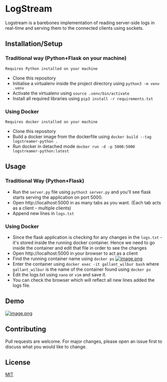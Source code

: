 # LogStream
Logstream is a barebones implementation of reading server-side logs in real-time and serving them to the connected clients using sockets.

## Installation/Setup
### Traditional way (Python+Flask on your machine)
`Requires Python installed on your machine`
- Clone this repository
- Initialise a virtualenv inside the project directory using `python3 -m venv .venv`
- Activate the virtualenv using `source .venv/bin/activate`
- Install all required libraries using `pip3 install -r requirements.txt`

### Using Docker
`Requires docker installed on your machine`
- Clone this repository
- Build a docker image from the dockerfile using `docker build --tag logstreamer-python . `
- Run docker in detached mode `docker run -d -p 5000:5000 logstreamer-python:latest` 


## Usage
### Traditional Way (Python+Flask)
- Run the `server.py` file using `python3 server.py` and you'll see flask starts serving the application on port 5000.
- Open http://localhost:5000 in as many tabs as you want. (Each tab acts as a client - multiple clients)
- Append new lines in `logs.txt`

### Using Docker
- Since the flask application is checking for any changes in the `logs.txt` - it's stored inside the running docker container. Hence we need to go inside the container and edit that file in order to see the changes
- Open http://localhost:5000 in your browser to act as a client
- Find the running container name using `docker ps`
[![image.png](https://i.postimg.cc/J0CkpWcS/image.png)](https://postimg.cc/ZBjnq2QL)
- Enter the container using `docker exec -it gallant_wilbur bash` where `gallant_wilbur` is the name of the container found using `docker ps`
- Edit the logs.txt using `nano` or `vim` and save it.
- You can check the browser which will reflect all new lines added the logs file.


## Demo
[![image.png](https://i.postimg.cc/mDpHGH4f/image.png)](https://postimg.cc/ftXLckkB)

## Contributing

Pull requests are welcome. For major changes, please open an issue first
to discuss what you would like to change.

## License

[MIT](https://choosealicense.com/licenses/mit/)